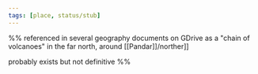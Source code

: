 ```yaml
---
tags: [place, status/stub]
---
```


%% referenced in several geography documents on GDrive as a "chain of volcanoes" in the far north, around [[Pandar]]/norther[](Sentinel%20Range.md)]]

probably exists but not definitive %%